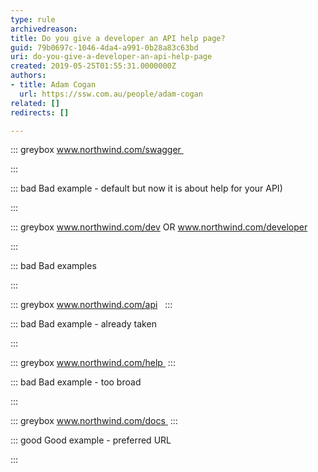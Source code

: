 ```yaml
---
type: rule
archivedreason: 
title: Do you give a developer an API help page?
guid: 79b0697c-1046-4da4-a991-0b28a83c63bd
uri: do-you-give-a-developer-an-api-help-page
created: 2019-05-25T01:55:31.0000000Z
authors:
- title: Adam Cogan
  url: https://ssw.com.au/people/adam-cogan
related: []
redirects: []

---
```


::: greybox
www.northwind.com/swagger 

:::




::: bad
Bad example - default but now it is about help for your API)

:::



::: greybox
www.northwind.com/dev
OR
www.northwind.com/developer

:::





::: bad
Bad examples

:::



::: greybox
www.northwind.com/api  
:::





::: bad
Bad example - already taken

:::



::: greybox
www.northwind.com/help 
:::





::: bad
Bad example - too broad

:::



<!--endintro-->


::: greybox
www.northwind.com/docs 
:::



::: good
Good example - preferred URL

:::
